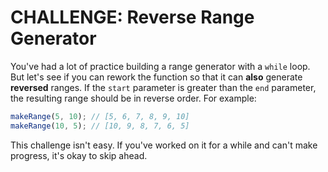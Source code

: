 # CHALLENGE: Reverse Range Generator

You've had a lot of practice building a range generator with a `while` loop. But
let's see if you can rework the function so that it can **also** generate
**reversed** ranges. If the `start` parameter is greater than the `end`
parameter, the resulting range should be in reverse order. For example:

```javascript
makeRange(5, 10); // [5, 6, 7, 8, 9, 10]
makeRange(10, 5); // [10, 9, 8, 7, 6, 5]
```

This challenge isn't easy. If you've worked on it for a while and can't make
progress, it's okay to skip ahead.
